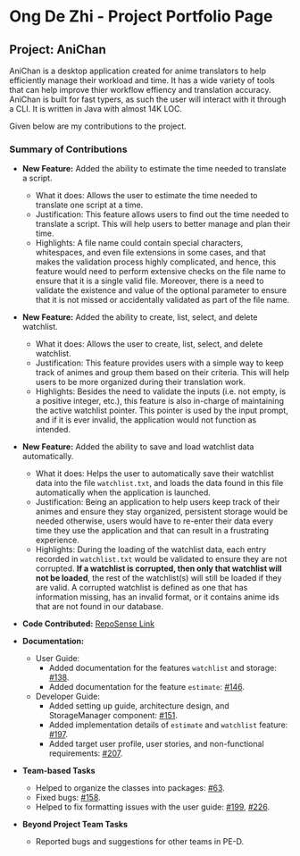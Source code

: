 # Ong De Zhi - Project Portfolio Page

## Project: AniChan
AniChan is a desktop application created for anime translators to help efficiently manage their workload and time. It has a wide variety of tools that can help improve thier workflow effiency and translation accuracy. AniChan is built for fast typers, as such the user will interact with it through a CLI. It is written in Java with almost 14K LOC.

Given below are my contributions to the project.

### Summary of Contributions
*   **New Feature:** Added the ability to estimate the time needed to translate a script.
    *   What it does: Allows the user to estimate the time needed to translate one script at a time.
    *   Justification: This feature allows users to find out the time needed to translate a script. This will help users to better manage and plan their time.
    *   Highlights: A file name could contain special characters, whitespaces, and even file extensions in some cases, and that makes the validation process highly complicated, and hence, this feature would need to perform extensive checks on the file name to ensure that it is a single valid file. Moreover, there is a need to validate the existence and value of the optional parameter to ensure that it is not missed or accidentally validated as part of the file name.

*   **New Feature:** Added the ability to create, list, select, and delete watchlist.
    *   What it does: Allows the user to create, list, select, and delete watchlist.
    *   Justification: This feature provides users with a simple way to keep track of animes and group them based on their criteria. This will help users to be more organized during their translation work.
    *   Highlights: Besides the need to validate the inputs (i.e. not empty, is a positive integer, etc.), this feature is also in-charge of maintaining the active watchlist pointer. This pointer is used by the input prompt, and if it is ever invalid, the application would not function as intended.

*   **New Feature:** Added the ability to save and load watchlist data automatically.
    *   What it does: Helps the user to automatically save their watchlist data into the file `watchlist.txt`, and loads the data found in this file automatically when the application is launched.
    *   Justification: Being an application to help users keep track of their animes and ensure they stay organized, persistent storage would be needed otherwise, users would have to re-enter their data every time they use the application and that can result in a frustrating experience.
    *   Highlights: During the loading of the watchlist data, each entry recorded in `watchlist.txt` would be validated to ensure they are not corrupted. **If a watchlist is corrupted, then only that watchlist will not be loaded**, the rest of the watchlist(s) will still be loaded if they are valid. A corrupted watchlist is defined as one that has information missing, has an invalid format, or it contains anime ids that are not found in our database.

*   **Code Contributed:** [RepoSense Link](https://nus-cs2113-ay2021s1.github.io/tp-dashboard/#breakdown=true&search=ongdezhi&sort=groupTitle&sortWithin=title&since=2020-09-27&timeframe=commit&mergegroup=&groupSelect=groupByRepos&checkedFileTypes=docs~functional-code~test-code~other&tabOpen=true&tabType=authorship&tabAuthor=OngDeZhi&tabRepo=AY2021S1-CS2113T-F12-2%2Ftp%5Bmaster%5D&authorshipIsMergeGroup=false&authorshipFileTypes=docs~functional-code~test-code~other)

*   **Documentation:**
    *   User Guide: 
        *   Added documentation for the features `watchlist` and storage: [#138](https://github.com/AY2021S1-CS2113T-F12-2/tp/pull/138).
        *   Added documentation for the feature `estimate`: [#146](https://github.com/AY2021S1-CS2113T-F12-2/tp/pull/146).
    *   Developer Guide:
        *   Added setting up guide, architecture design, and StorageManager component: [#151](https://github.com/AY2021S1-CS2113T-F12-2/tp/pull/151).
        *   Added implementation details of `estimate` and `watchlist` feature: [#197](https://github.com/AY2021S1-CS2113T-F12-2/tp/pull/197).
        *   Added target user profile, user stories, and non-functional requirements: [#207](https://github.com/AY2021S1-CS2113T-F12-2/tp/pull/207).

*   **Team-based Tasks**
    *   Helped to organize the classes into packages: [#63](https://github.com/AY2021S1-CS2113T-F12-2/tp/pull/63).
    *   Fixed bugs: [#158](https://github.com/AY2021S1-CS2113T-F12-2/tp/pull/158).
    *   Helped to fix formatting issues with the user guide: [#199](https://github.com/AY2021S1-CS2113T-F12-2/tp/pull/199), [#226](https://github.com/AY2021S1-CS2113T-F12-2/tp/pull/226).

*   **Beyond Project Team Tasks**
    *   Reported bugs and suggestions for other teams in PE-D.
